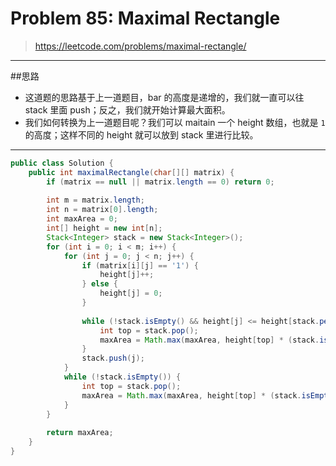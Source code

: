 # Problem 85: Maximal Rectangle

> https://leetcode.com/problems/maximal-rectangle/

------
##思路
* 这道题的思路基于上一道题目，bar 的高度是递增的，我们就一直可以往 stack 里面 push；反之，我们就开始计算最大面积。
* 我们如何转换为上一道题目呢？我们可以 maitain 一个 height 数组，也就是 `1` 的高度；这样不同的 height 就可以放到 stack 里进行比较。

--------


```java
public class Solution {
    public int maximalRectangle(char[][] matrix) {
        if (matrix == null || matrix.length == 0) return 0;
        
        int m = matrix.length;
        int n = matrix[0].length;
        int maxArea = 0;
        int[] height = new int[n];
        Stack<Integer> stack = new Stack<Integer>();
        for (int i = 0; i < m; i++) {
            for (int j = 0; j < n; j++) {
                if (matrix[i][j] == '1') {
                    height[j]++;
                } else {
                    height[j] = 0;
                }
                
                while (!stack.isEmpty() && height[j] <= height[stack.peek()]) {
                    int top = stack.pop();
                    maxArea = Math.max(maxArea, height[top] * (stack.isEmpty() ? j : j - 1 - stack.peek()));
                }
                stack.push(j);
            }
            while (!stack.isEmpty()) {
                int top = stack.pop();
                maxArea = Math.max(maxArea, height[top] * (stack.isEmpty() ? n : n - 1 - stack.peek()));
            }
        }
        
        return maxArea;
    }
}
```

